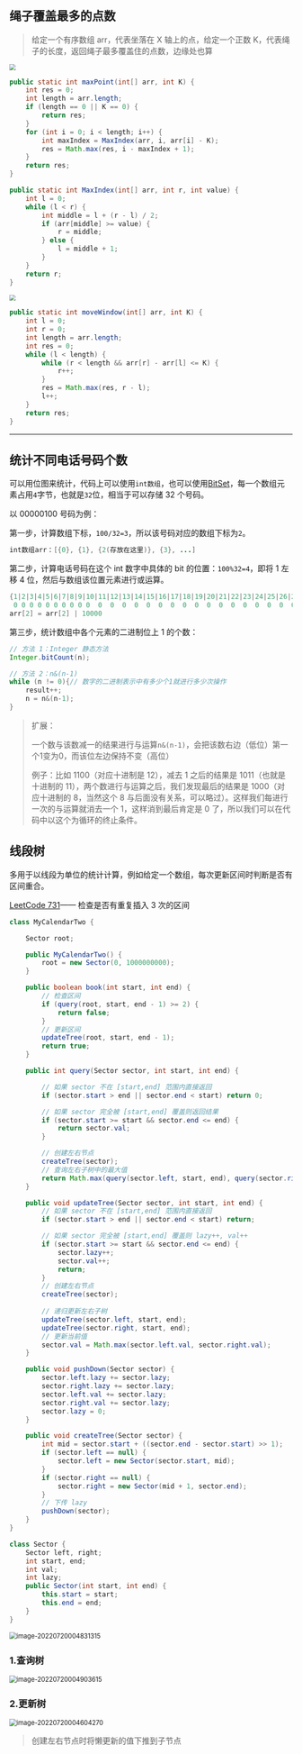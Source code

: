 ## 绳子覆盖最多的点数

> 给定一个有序数组 arr，代表坐落在 X 轴上的点，给定一个正数 K，代表绳子的长度，返回绳子最多覆盖住的点数，边缘处也算

<img src="https://raw.githubusercontent.com/Famezyy/picture/master/notePictureBed/1-d6fae9b7fa9d520dee4215ae404155d0-5bcdd0.png" style="zoom:67%;" />

```java
public static int maxPoint(int[] arr, int K) {
    int res = 0;
    int length = arr.length;
    if (length == 0 || K == 0) {
        return res;
    }
    for (int i = 0; i < length; i++) {
        int maxIndex = MaxIndex(arr, i, arr[i] - K);
        res = Math.max(res, i - maxIndex + 1);
    }
    return res;
}

public static int MaxIndex(int[] arr, int r, int value) {
    int l = 0;
    while (l < r) {
        int middle = l + (r - l) / 2;
        if (arr[middle] >= value) {
            r = middle;
        } else {
            l = middle + 1;
        }
    }
    return r;
}
```

<img src="https://raw.githubusercontent.com/Famezyy/picture/master/notePictureBed/2-d85cfad1ec71a93acf6502f863819b00-4348cf.png" style="zoom:67%;" />

```java
public static int moveWindow(int[] arr, int K) {
    int l = 0;
    int r = 0;
    int length = arr.length;
    int res = 0;
    while (l < length) {
        while (r < length && arr[r] - arr[l] <= K) {
            r++;
        }
        res = Math.max(res, r - l);
        l++;
    }
    return res;
}
```

---

## 统计不同电话号码个数

可以用位图来统计，代码上可以使用`int数组`，也可以使用<a href="../Java/集合/BitSet.md">BitSet</a>，每一个数组元素占用`4`字节，也就是`32`位，相当于可以存储 32 个号码。

以 00000100 号码为例：

第一步，计算数组下标，`100/32=3`，所以该号码对应的数组下标为`2`。

```java
int数组arr：[{0}, {1}, {2(存放在这里)}, {3}, ...]
```

第二步，计算电话号码在这个 int 数字中具体的 bit 的位置：`100%32=4`，即将 1 左移 4 位，然后与数组该位置元素进行或运算。

```java
{1|2|3|4|5|6|7|8|9|10|11|12|13|14|15|16|17|18|19|20|21|22|23|24|25|26|27|28|29|30|31|32}
 0 0 0 0 0 0 0 0 0 0  0  0  0  0  0  0  0  0  0  0  0  0  0  0  0  0  0  1  0  0  0  0
arr[2] = arr[2] | 10000
```

第三步，统计数组中各个元素的二进制位上 1 的个数：

```java
// 方法 1：Integer 静态方法
Integer.bitCount(n);

// 方法 2：n&(n-1)
while (n != 0){// 数字的二进制表示中有多少个1就进行多少次操作
    result++;
    n = n&(n-1);
}
```

> 扩展：
>
> 一个数与该数减一的结果进行与运算`n&(n-1)`，会把该数右边（低位）第一个1变为0，而该位左边保持不变（高位）
>
> 例子：比如 1100（对应十进制是 12），减去 1 之后的结果是 1011（也就是十进制的 11），两个数进行与运算之后，我们发现最后的结果是 1000（对应十进制的 8，当然这个 8 与后面没有关系，可以略过）。这样我们每进行一次的与运算就消去一个 1，这样消到最后肯定是 0 了，所以我们可以在代码中以这个为循环的终止条件。

## 线段树

多用于以线段为单位的统计计算，例如给定一个数组，每次更新区间时判断是否有区间重合。

[LeetCode 731](https://leetcode.cn/problems/my-calendar-ii/submissions/)—— 检查是否有重复插入 3 次的区间

```java
class MyCalendarTwo {

    Sector root;

    public MyCalendarTwo() {
        root = new Sector(0, 1000000000);
    }

    public boolean book(int start, int end) {
        // 检查区间
        if (query(root, start, end - 1) >= 2) {
            return false;
        }
        // 更新区间
        updateTree(root, start, end - 1);
        return true;
    }

    public int query(Sector sector, int start, int end) {

        // 如果 sector 不在 [start,end] 范围内直接返回
        if (sector.start > end || sector.end < start) return 0;

        // 如果 sector 完全被 [start,end] 覆盖则返回结果
        if (sector.start >= start && sector.end <= end) {
            return sector.val;
        }

        // 创建左右节点
        createTree(sector);
        // 查询左右子树中的最大值
        return Math.max(query(sector.left, start, end), query(sector.right, start, end));
    }

    public void updateTree(Sector sector, int start, int end) {
        // 如果 sector 不在 [start,end] 范围内直接返回
        if (sector.start > end || sector.end < start) return;

        // 如果 sector 完全被 [start,end] 覆盖则 lazy++, val++
        if (sector.start >= start && sector.end <= end) {
            sector.lazy++;
            sector.val++;
            return;
        }
        // 创建左右节点
        createTree(sector);
        
        // 递归更新左右子树
        updateTree(sector.left, start, end);
        updateTree(sector.right, start, end);
        // 更新当前值
        sector.val = Math.max(sector.left.val, sector.right.val);
    }

    public void pushDown(Sector sector) {
        sector.left.lazy += sector.lazy;
        sector.right.lazy += sector.lazy;
        sector.left.val += sector.lazy;
        sector.right.val += sector.lazy;
        sector.lazy = 0;
    }

    public void createTree(Sector sector) {
        int mid = sector.start + ((sector.end - sector.start) >> 1);
        if (sector.left == null) {
            sector.left = new Sector(sector.start, mid);
        }
        if (sector.right == null) {
            sector.right = new Sector(mid + 1, sector.end);
        }
        // 下传 lazy
        pushDown(sector);
    }
}

class Sector {
    Sector left, right;
    int start, end;
    int val;
    int lazy;
    public Sector(int start, int end) {
        this.start = start;
        this.end = end;
    }
}
```

<img src="https://raw.githubusercontent.com/Famezyy/picture/master/notePictureBed/image-20220720004831315-aebc269660d82d44eaa6d5adf5354be8-01e0bb.png" alt="image-20220720004831315" style="zoom:80%;" />

### 1.查询树

<img src="https://raw.githubusercontent.com/Famezyy/picture/master/notePictureBed/image-20220720004903615-140d97bd941125d627ded6723880ff26-46b5f0.png" alt="image-20220720004903615" style="zoom:80%;" />

### 2.更新树

<img src="https://raw.githubusercontent.com/Famezyy/picture/master/notePictureBed/image-20220720004604270-7b8c002159ee19c9a85f3ffd8948a25e-f45289.png" alt="image-20220720004604270" style="zoom:80%;" />

> 创建左右节点时将懒更新的值下推到子节点
